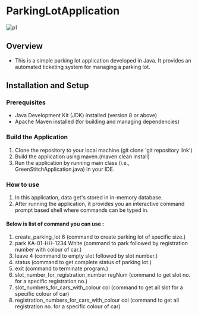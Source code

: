 # ParkingLotApplication
![p1](https://img.freepik.com/premium-vector/city-parking-lot-with-different-cars_165488-1693.jpg)

## Overview
- This is a simple parking lot application developed in Java. It provides an automated ticketing system for managing a parking lot.

## Installation and Setup

### Prerequisites

- Java Development Kit (JDK) installed (version 8 or above)
- Apache Maven installed (for building and managing dependencies)

### Build the Application

1. Clone the repository to your local machine.(git clone 'git repository link')
2. Build the application using maven.(maven clean install)
3. Run the application by running main class (i.e., GreenStitchApplication.java) in your IDE.

### How to use

1. In this application, data get's stored in in-memory database.
2. After running the application, it provides you an interactive command prompt based shell where commands can be typed in.
#### Below is list of command you can use :
1. create_parking_lot 6                                     (command to create parking lot of specific size.)
2. park KA-01-HH-1234 White                                 (command to park followed by registration number with colour of car.)
3. leave 4                                                  (command to empty slot followed by slot number.)
4. status                                                   (command to get complete status of parking lot.)
5. exit (command to terminate program.)
6. slot_number_for_registration_number regNum  (command to get slot no. for a specific registration no.)
7. slot_numbers_for_cars_with_colour col (command to get all slot for a specific colour of car)
8. registration_numbers_for_cars_with_colour col (command to get all registration no. for a specific colour of car)
